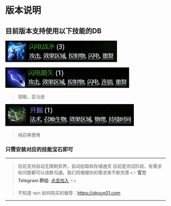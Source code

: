 # 版本说明

## 目前版本支持使用以下技能的DB

![闪电战矛](db/1.png)

![闪电箭矢](db/2.png)
> 锐眼，亚马逊

![开掘](db/3.png)
> 纯召唤使用

### 只需安装对应的技能宝石即可

---
> 目前支持自动无限刷异界，自动拾取和存储通货
目前是测试阶段，有需求和问题都可以进群沟通。我们将根据你的需求来不断完善
👉 **官方 Telegram 群组:** [点击加入](https://t.me/+NZ_sNo17IUtlYmI1) 👈

> 不知道 vpn 如何购买的推荐：https://okyun01.com
---


